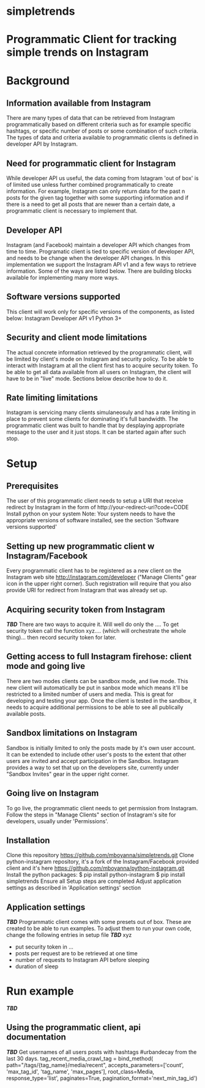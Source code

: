 # simpletrends
Programmatic Client for tracking simple trends on Instagram
======

Background
======

Information available from Instagram
-----
There are many types of data that can be retrieved from Instagram programmatically based on different criteria such as for example specific hashtags, or specific number of posts or some combination of such criteria. The types of data and criteria available to programmatic clients is defined in developer API by Instagram. 

Need for programmatic client for Instagram
-----
While developer API us useful, the data coming from Istagram 'out of box' is of limited use unless further combined programmatically to create information. For example, Instagram can only return data for the past n posts for the given tag together with some supporting information and if there is a need to get all posts that are newer than a certain date, a programmatic client is necessary to implement that. 

Developer API
-----
Instagram (and Facebook) maintain a developer API which changes from time to time. Programatic client is tied to specific version of developer API, and needs to be change when the developer API changes. In this implementation we support the Instagram API v1 and a few ways to retrieve information. Some of the ways are listed below. There are building blocks available for implementing many more ways.

Software versions supported
-----
This client will work only for specific versions of the components, as listed below:
Instagram Developer API v1
Python 3+

Security and client mode limitations
-----
The actual concrete information retrieved by the programmatic client, will be limited by client's mode on Instagram and security policy. To be able to interact with Instagram at all the client first has to acquire security token. To be able to get all data available from all users on Instagram, the client will have to be in "live" mode.  Sections below describe how to do it.

Rate limiting limitations
-----
Instagram is servicing many clients simulaneosuly and has a rate limiting in place to prevent some clients for dominating it's full bandwidth. The programmatic client was built to handle that by desplaying appropriate message to the user and it just stops. It can be started again after such stop. 


Setup 
======

Prerequisites
-----
The user of this programmatic client needs to setup a URI that receive redirect by Instagram in the form of http://your-redirect-uri?code=CODE
Install python on your system
Note: Your system needs to have the appropriate versions of software installed, see the section 'Software versions supported'

Setting up new programmatic client w Instagram/Facebook
-----
Every programmatic client has to be registered as a new client on the Instagram web site http://instagram.com/developer ("Manage Clients" gear icon in the upper right corner). Such registration will require that you also provide URI for redirect from Instagram that was already set up.

Acquiring security token from Instagram
-----
***TBD*** There are two ways to acquire it. Will well do only the ....
To get security token call the function xyz.... (which will orchestrate the whole thing)... then record security token for later.

Getting access to full Instagram firehose: client mode and going live
-----
There are two modes clients can be sandbox mode, and live mode. This new client will automatically be put in sanbox mode which means it'll be restricted to a limited number of users and media. This is great for developing and testing your app. 
Once the client is tested in the sandbox, it needs to acquire additional permissions to be able to see all publically available posts. 

Sandbox limitations on Instagram
-----
Sandbox is initially limited to only the posts made by it's own user account. It can be extended to include other user's posts to the extent that other users are invited and accept participation in the Sandbox. Instagram provides a way to set that up on the developers site, currently under "Sandbox Invites" gear in the upper right corner.

Going live on Instagram
-----
To go live, the programmatic client needs to get permission from Instagram. Follow the steps in "Manage Clients" section of Instagram's site for developers, usually under 'Permissions'. 

Installation
-----
Clone this repository https://github.com/mboyanna/simpletrends.git
Clone python-instagram repository, it's a fork of the Instagram/Facebook provided client and it's here https://github.com/mboyanna/python-instagram.git
Install the python packages:
$ pip install python-instagram
$ pip install simpletrends 
Ensure all Setup steps are completed
Adjust application settings as described in 'Application settings' section

Application settings
-----
***TBD***
Programmatic client comes with some presets out of box. These are created to be able to run examples. To adjust them to run your own code, change the following entries in setup file ***TBD*** xyz 
- put security token in ...
- posts per request are to be retrieved at one time
- number of requests to Instagram API before sleeping 
- duration of sleep 

Run example
======
***TBD***


Using the programmatic client, api documentation
-----

***TBD***
Get usernames of all users posts with hashtags #urbandecay from the last 30 days. 
    tag_recent_media_crawl_tag = bind_method(
                path="/tags/{tag_name}/media/recent",
                accepts_parameters=['count', 'max_tag_id', 'tag_name', 'max_pages'],
                root_class=Media,
                response_type='list',
                paginates=True,
                pagination_format='next_min_tag_id')
